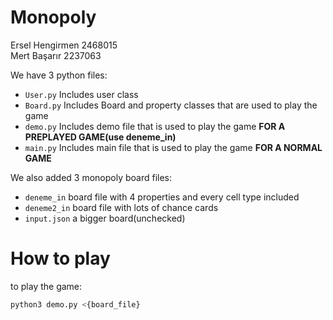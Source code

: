 # Monopoly
Ersel Hengirmen 2468015  
Mert Başarır 2237063  

We have 3 python files:  
* `User.py` Includes user class
* `Board.py` Includes Board and property classes that are used to play the game
* `demo.py` Includes demo file that is used to play the game **FOR A PREPLAYED GAME(use deneme_in)**
* `main.py` Includes main file that is used to play the game **FOR A NORMAL GAME**

We also added 3 monopoly board files:
* `deneme_in` board file with 4 properties and every cell type included 
* `deneme2_in` board file with lots of chance cards
* `input.json` a bigger board(unchecked)

# How to play
to play the game:
```bash
python3 demo.py <{board_file}
```